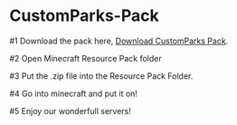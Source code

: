 # CustomParks-Pack

#1 Download the pack here, [Download CustomParks Pack](https://github.com/Classified-Duck/CustomParks-Pack/raw/master/CustomParks%20Pack%201.14.4.zip).

#2 Open Minecraft Resource Pack folder

#3 Put the .zip file into the Resource Pack Folder.

#4 Go into minecraft and put it on!

#5 Enjoy our wonderfull servers!
